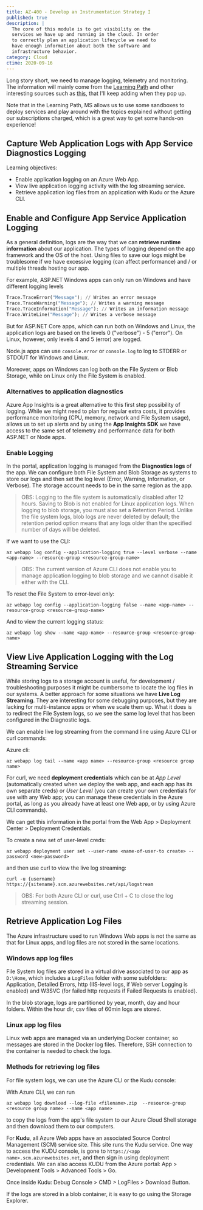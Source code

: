 ```yaml
---
title: AZ-400 - Develop an Instrumentation Strategy I
published: true
description: |
  The core of this module is to get visibility on the
  services we have up and running in the cloud. In order
  to correctly plan an application lifecycle we need to
  have enough information about both the software and
  infrastructure behavior.
category: Cloud
ctime: 2020-09-16
---
```


Long story short, we need to manage logging, telemetry and monitoring. The information will mainly come from the [Learning Path](https://docs.microsoft.com/en-us/learn/modules/capture-application-logs-app-service/) and other interesting sources such as [this](https://azure.microsoft.com/es-es/blog/cloud-service-fundamentals-telemetry-basics-and-troubleshooting/), that I'll keep adding when they pop up.

Note that in the Learning Path, MS allows us to use some sandboxes to deploy services and play around with the topics explained without getting our subscriptions charged, which is a great way to get some hands-on experience!

## Capture Web Application Logs with App Service Diagnostics Logging

Learning objectives:
* Enable application logging on an Azure Web App.
* View live application logging activity with the log streaming service.
* Retrieve application log files from an application with Kudu or the Azure CLI.

## Enable and Configure App Service Application Logging

As a general definition, logs are the way that we can **retrieve runtime information** about our application. The types of logging depend on the app framework and the OS of the host. Using files to save our logs might be troublesome if we have excessive logging (can affect performance) and / or multiple threads hosting our app.

For example, ASP.NET Windows apps can only run on Windows and have different logging levels

```python
Trace.TraceError("Message"); // Writes an error message
Trace.TraceWarning("Message"); // Writes a warning message
Trace.TraceInformation("Message"); // Writes an information message
Trace.WriteLine("Message"); // Writes a verbose message
```

But for ASP.NET Core apps, which can run both on Windows and Linux, the application logs are based on the levels 0 ("verbose") - 5 ("error"). On Linux, however, only levels 4 and 5 (error) are logged.

Node.js apps can use `console.error` or `console.log` to log to STDERR or STDOUT for Windows and Linux.

Moreover, apps on Windows can log both on the File System or Blob Storage, while on Linux only the File System is enabled.

### Alternatives to application diagnostics

Azure App Insights is a great alternative to this first step possibility of logging. While we might need to plan for regular extra costs, it provides performance monitoring (CPU, memory, network and File System usage), allows us to set up alerts and by using the **App Insights SDK** we have access to the same set of telemetry and performance data for both ASP.NET or Node apps.

### Enable Logging

In the portal, application logging is managed from the **Diagnostics logs** of the app. We can configure both File System and Blob Storage as systems to store our logs and then set the log level (Error, Warning, Information, or Verbose). The storage account needs to be in the same region as the app.

> OBS: Logging to the file system is automatically disabled after 12 hours. Saving to Blob is not enabled for Linux application logs. When logging to blob storage, you must also set a Retention Period. Unlike the file system logs, blob logs are never deleted by default; the retention period option means that any logs older than the specified number of days will be deleted.

If we want to use the CLI:

```
az webapp log config --application-logging true --level verbose --name <app-name> --resource-group <resource-group-name>
```

> OBS: The current version of Azure CLI does not enable you to manage application logging to blob storage and we cannot disable it either with the CLI.

To reset the File System to error-level only:

```
az webapp log config --application-logging false --name <app-name> --resource-group <resource-group-name>
```

And to view the current logging status:

```
az webapp log show --name <app-name> --resource-group <resource-group-name>
```

## View Live Application Logging with the Log Streaming Service

While storing logs to a storage account is useful, for development / troubleshooting purposes it might be cumbersome to locate the log files in our systems. A better approach for some situations we have **Live Log Streaming**. They are interesting for some debugging purposes, but they are lacking for multi-instance apps or when we scale them up. What it does is to redirect the File System logs, so we see the same log level that has been configured in the Diagnostic logs. 

We can enable live log streaming from the command line using Azure CLI or curl commands:

Azure cli:
```
az webapp log tail --name <app name> --resource-group <resource group name>
```

For curl, we need **deployment credentials** which can be at *App Level* (automatically created when we deploy the web app, and each app has its own separate creds) or *User Level* (you can create your own credentials for use with any Web app; you can manage these credentials in the Azure portal, as long as you already have at least one Web app, or by using Azure CLI commands).

We can get this information in the portal from the Web App > Deployment Center > Deployment Credentials.

To create a new set of user-level creds:

```
az webapp deployment user set --user-name <name-of-user-to create> --password <new-password>
```

and then use curl to view the live log streaming:

```
curl -u {username} https://{sitename}.scm.azurewebsites.net/api/logstream
```

> OBS: For both Azure CLI or curl, use Ctrl + C to close the log streaming session.

## Retrieve Application Log Files

The Azure infrastructure used to run Windows Web apps is not the same as that for Linux apps, and log files are not stored in the same locations.

### Windows app log files

File System log files are stored in a virtual drive associated to our app as `D:\Home`, which includes a `LogFiles` folder with some subfolders: Application, Detailed Errors, http (IIS-level logs, if Web server Logging is enabled) and W3SVC (for failed http requests if Failed Requests is enabled).

In the blob storage, logs are partitioned by year, month, day and hour folders. Within the hour dir, csv files of 60min logs are stored.

### Linux app log files

Linux web apps are managed via an underlying Docker container, so messages are stored in the Docker log files. Therefore, SSH connection to the container is needed to check the logs.

### Methods for retrieving log files

For file system logs, we can use the Azure CLI or the Kudu console:

With Azure CLI, we can run
```
az webapp log download --log-file <filename>.zip  --resource-group <resource group name> --name <app name>
```

to copy the logs from the app's file system to our Azure Cloud Shell storage and then download them to our computers.

For **Kudu**, all Azure Web apps have an associated Source Control Management (SCM) service site. This site runs the Kudu service. One way to access the KUDU console, is gone to `https://<app name>.scm.azurewebsites.net`, and then sign in using deployment credentials. We can also access KUDU from the Azure portal: App > Development Tools > Advanced Tools > Go.

Once inside Kudu: Debug Console > CMD > LogFiles > Download Button.

If the logs are stored in a blob container, it is easy to go using the Storage Explorer.
